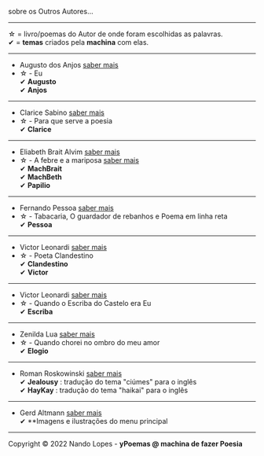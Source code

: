 sobre os Outros Autores...  
___  
☆ = livro/poemas do Autor de onde foram escolhidas as palavras.  
✔ = **temas** criados pela **machina** com elas.  
___  
- Augusto dos Anjos [saber mais](https://pt.wikipedia.org/wiki/Augusto_dos_Anjos)  
- ☆ - Eu  
✔ **Augusto**  
✔ **Anjos**   
___
- Clarice Sabino [saber mais](https://www.recantodasletras.com.br/autor_textos.php?id=185052)  
- ☆ - Para que serve a poesia  
✔ **Clarice**  
___
- Eliabeth Brait Alvim [saber mais](https://l.facebook.com/l.php?u=https%3A%2F%2Fwww.youtube.com%2Fuser%2FTheBethbraitalvim%3Ffbclid%3DIwAR2q4OkHxDnmcVc2qmei1sbo-uPMfUzwBkxKtW3T03BWEZiS8uKH7S-A7dU&h=AT1ra5nOy8p06Asrm5hSEV4agfdAfhXqcCVvoQSvUnMhK9ROF3BHUsKn_kvC7OqxBES4RWJjv1Y-MWdwloQ_u84UUF1RSQtKwFnlGHih6cKc5vmi7o_l73cFas5XgBdlN4j5IeyPs0j461hcUME&__tn__=-UK-R&c[0]=AT25Cw3bln7I1MAXIM4DQiN6ZeVbCI8DsxoIKWDwhz00uGYdsDeXoQ9aNzVInblgIN_gWVN21UhvZXg0Tbs7i5rh0wj-cfB3pH57P_kwoi6dKqmi_c4uUxJoHTkNJ261EVHdN2TRN9yIs0qiuOUokbjXBkNZ8qdQAmiNrvLevJzdQ08oBUJGdiSskg)  
- ☆ - A febre e a mariposa  [saber mais](https://www.editorapatua.com.br/produto/24326/a-febre-e-a-mariposa-de-beth-brait-alvim)  
✔ **MachBrait**  
✔ **MachBeth**  
✔ **Papilio**  
___
- Fernando Pessoa [saber mais](https://pt.wikipedia.org/wiki/Fernando_Pessoa)  
- ☆ - Tabacaria, O guardador de rebanhos e Poema em linha reta  
✔ **Pessoa**  
___
- Victor Leonardi [saber mais](https://www.facebook.com/victor.leonardi.18)  
- ☆ - Poeta Clandestino  
✔ **Clandestino**  
✔ **Victor**  
___
- Victor Leonardi [saber mais](https://www.amazon.com.br/Quando-Escriba-Castelo-Victor-Leonardi/dp/8586372277)  
- ☆ - Quando o Escriba do Castelo era Eu  
✔ **Escriba**  
___
- Zenilda Lua [saber mais](https://www.instagram.com/zenildalua/)  
- ☆ - Quando chorei no ombro do meu amor  
✔ **Elogio**  
___
- Roman Roskowinski [saber mais](https://rcrenglish.wordpress.com/)  
✔ **Jealousy** : tradução do tema "ciúmes" para o inglês  
✔ **HayKay**   : tradução do tema "haikai" para o inglês  
___
- Gerd Altmann [saber mais](https://pixabay.com/users/geralt-9301/)  
✔ **Imagens e ilustrações do menu principal  
___

Copyright © 2022 Nando Lopes - **yPoemas @ machina de fazer Poesia**
